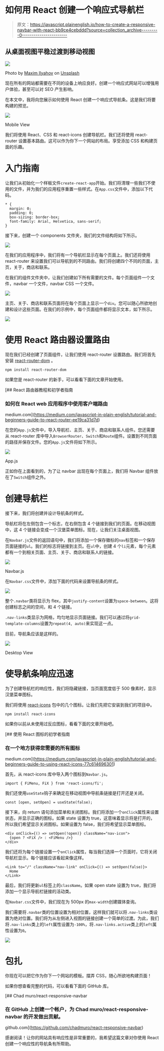 # 如何用 React 创建一个响应式导航栏

> 原文：<https://javascript.plainenglish.io/how-to-create-a-responsive-navbar-with-react-bb9ce4cebddd?source=collection_archive---------0----------------------->

## 从桌面视图平稳过渡到移动视图

![](img/24207672fe2fbf10f97665a627d85008.png)

Photo by [Maxim Ilyahov](https://unsplash.com/@glvrdru?utm_source=medium&utm_medium=referral) on [Unsplash](https://unsplash.com?utm_source=medium&utm_medium=referral)

现在所有的网站都需要在不同的设备上响应良好。创建一个响应式网站可以增强用户体验，甚至可以对 SEO 产生影响。

在本文中，我将向您展示如何使用 React 创建一个响应式导航条。这是我们将要构建的预览。

![](img/aa0165aa858ab1cca18be003b38aa926.png)

Mobile View

我们将使用 React、CSS 和 react-icons 创建导航栏。我们还将使用 react-router 设置基本路由。这可以作为你下一个网站的布局。享受添加 CSS 和构建页面的乐趣。

# 入门指南

让我们从初始化一个样板文件`create-react-app`开始。我们将清理一些我们不使用的文件，并为我们的应用程序重置一些样式。在`App.css`文件中，添加以下代码。

```
* {
  margin: 0;
  padding: 0;
  box-sizing: border-box;
  font-family: Arial, Helvetica, sans-serif;
}
```

接下来，创建一个 components 文件夹，我们的文件结构将如下所示。

![](img/63578724ac116731c208e205df95c993.png)

在我们的应用程序中，我们将有一个导航栏显示在每个页面上。我们还将使用 react-router 来设置我们可以导航到的不同路由。我们将创建四个不同的页面，主页，关于，商店和联系。

在我们的组件文件夹中，让我们创建如下所有需要的文件。每个页面组件一个文件，navbar 一个文件，navbar CSS 一个文件。

![](img/2e158faaf630e5e526acfcab442f9606.png)

主页、关于、商店和联系页面将在每个页面上显示一个`div`。您可以随心所欲地创建和设计这些页面。在我们的示例中，每个页面组件都将显示文本，如下所示。

![](img/bc1d958772a64e91b8c5b861a50dfb20.png)

# 使用 React 路由器设置路由

现在我们已经创建了页面组件，让我们使用 react-router 设置路由。我们将首先安装 [react-router-dom](https://www.npmjs.com/package/react-router-dom) 。

```
npm install react-router-dom
```

如果您是 react-router 的新手，可以看看下面的文章开始使用。

[](https://medium.com/javascript-in-plain-english/tutorial-and-beginners-guide-to-react-router-ee19ca31d7d) [## React 路由器教程和初学者指南

### 如何在 React web 应用程序中使用客户端路由

medium.com](https://medium.com/javascript-in-plain-english/tutorial-and-beginners-guide-to-react-router-ee19ca31d7d) 

在您的`App.js`文件中，导入导航栏、主页、关于、商店和联系人组件。您还需要从 react-router 库中导入`BrowserRouter`、`Switch`和`Route`组件。设置到不同页面的路径并保存文件。您的`App.js`文件将如下所示。

![](img/b95de968882492740a3d7e373025dd93.png)

App.js

正如你在上面看到的，为了让 navbar 出现在每个页面上，我们将 Navbar 组件放在了`Switch`组件之外。

# 创建导航栏

接下来，我们将创建并设计导航条的样式。

导航栏将在左侧包含一个标志，在右侧包含 4 个链接到我们的页面。在移动视图中，这 4 个链接会变成一个汉堡菜单图标。现在，让我们关注桌面视图。

在`Navbar.js`文件的返回语句中，我们将添加一个保存徽标的`nav`标签和一个保存页面链接的`ul`。我们的标志将链接到主页。在`ul`中，创建 4 个`li`元素，每个元素都有一个到相关页面、主页、关于、商店和联系人的链接。

![](img/5b2a7c9f049c6fce664c1bda18baf0dc.png)

Navbar.js

在`Navbar.css`文件中，添加下面的代码来设置导航条的样式。

![](img/015f0b07b3540543aa6aa54de8ab0b77.png)

整个`.navbar`类将显示为 flex，其中`justify-content`设置为`space-between`。这将创建标志之间的空间，和 4 个链接。

`.nav-links`类显示为网格，均匀地显示页面链接。我们可以通过将`grid-template-columns`设置为`repeat(4, auto)`来实现这一点。

目前，导航条应该是这样的。

![](img/0259bd54e4fb23e9b6c689ade1ea0c97.png)

Desktop View

# 使导航条响应迅速

为了创建导航栏的响应性，我们将隐藏链接，当页面宽度低于 500 像素时，显示汉堡菜单图标。

我们将使用 [react-icons](https://www.npmjs.com/package/react-icons) 包中的几个图标。让我们先把它安装到我们的项目中。

```
npm install react-icons
```

如果你以前从未使用过反应图标，看看下面的文章开始吧。

[](https://medium.com/javascript-in-plain-english/tutorial-and-beginners-guide-to-using-react-icons-77c614696301) [## 使用 React 图标的初学者指南

### 在一个地方获得您需要的所有图标

medium.com](https://medium.com/javascript-in-plain-english/tutorial-and-beginners-guide-to-using-react-icons-77c614696301) 

首先，从 react-icons 库中导入两个图标到`Navbar.js`。

```
import { FiMenu, FiX } from 'react-icons/fi';
```

我们还使用`useState`钩子来确定在移动视图中导航条链接是打开还是关闭。

```
const [open, setOpen] = useState(false);
```

接下来，向 return 语句添加菜单和关闭图标。我们将添加一个`onClick`属性来设置状态，并显示正确的图标。如果 state 设置为 true，这意味着显示将是打开的，所以我们希望显示关闭图标。如果设置为 false，我们将希望显示菜单图标。

```
<div onClick={() => setOpen(!open)} className="nav-icon">
  {open ? <FiX /> : <FiMenu />}
</div>
```

我们还将为每个链接设置一个`onClick`属性，每当我们选择一个页面时，它将关闭导航栏显示。每个链接应该看起来像这样。

```
<Link to="/" className="nav-link" onClick={() => setOpen(false)}>
  Home
</Link>
```

最后，我们将更新`ul`标签上的`className`。如果 open state 设置为 true，我们将添加一个显示导航栏链接的活动类。

在`Navbar.css`文件中，我们现在为 500px 的`max-width`创建媒体查询。

我们需要将`.navbar`类的位置设置为相对位置，这样我们就可以将`.nav-links`类设置为绝对位置。我们将为从左侧进入视图的链接创建一个简单的过渡。为此，我们将`.nav-links`类上的`left`属性设置为`-100%`，将`.nav-links.active`类上的`left`属性设置为`0`。

![](img/c9b9167263c97e258acf2bb37456171a.png)

# 包扎

你现在可以把它作为你下一个网站的模板。摆弄 CSS，随心所欲地构建页面！

如果你想查看完整的代码，可以看看下面的 GitHub 库。

[](https://github.com/chadmuro/react-responsive-navbar) [## Chad muro/react-responsive-navbar

### 在 GitHub 上创建一个帐户，为 Chad muro/react-responsive-navbar 的开发做出贡献。

github.com](https://github.com/chadmuro/react-responsive-navbar) 

感谢阅读！让你的网站具有响应性是非常重要的，我希望这篇文章对你使用 React 创建一个响应性的导航条有所帮助。